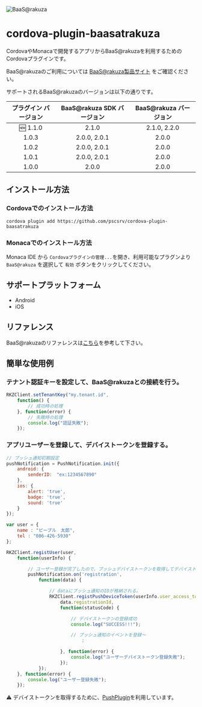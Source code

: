 ![BaaS@rakuza](http://www.raku-za.jp/baas/images/baasatrakuza_logo.png)

# cordova-plugin-baasatrakuza

CordovaやMonacaで開発するアプリからBaaS@rakuzaを利用するためのCordovaプラグインです。

BaaS@rakuzaのご利用については [BaaS@rakuza製品サイト](http://www.raku-za.jp/baas/) をご確認ください。

サポートされるBaaS@rakuzaのバージョンは以下の通りです。

|プラグイン バージョン|BaaS@rakuza SDK バージョン|BaaS@rakuza バージョン|
|:-:|:-:|:-:|
|:new: 1.1.0|2.1.0|2.1.0, 2.2.0|
|1.0.3|2.0.0, 2.0.1|2.0.0|
|1.0.2|2.0.0, 2.0.1|2.0.0|
|1.0.1|2.0.0, 2.0.1|2.0.0|
|1.0.0|2.0.0|2.0.0|

## インストール方法

### Cordovaでのインストール方法

    cordova plugin add https://github.com/pscsrv/cordova-plugin-baasatrakuza

### Monacaでのインストール方法

Monaca IDE から `Cordovaプラグインの管理...`を開き、利用可能なプラグンより `BaaS@rakuza` を選択して `有効` ボタンをクリックしてください。

## サポートプラットフォーム

- Android
- iOS

## リファレンス

BaaS@rakuzaのリファレンスは[こちら](../../wiki)を参考して下さい。

## 簡単な使用例

### テナント認証キーを設定して、BaaS@rakuzaとの接続を行う。

```js
RKZClient.setTenantKey("my.tenant.id",
    function() {
        // 成功時の処理
    }, function(error) {
        // 失敗時の処理
        console.log("認証失敗");
    });
```

### アプリユーザーを登録して、デバイストークンを登録する。

```js
// プッシュ通知初期設定
pushNotification = PushNotification.init({
    android: {
        senderID:　"ex:1234567890"
    },
    ios: {
        alert: 'true',
        badge: 'true',
        sound: 'true'
    }
});

var user = {
    name : "ピープル　太郎",
    tel : "086-426-5930"
};

RKZClient.registUser(user,
    function(userInfo) {

        // ユーザー登録が完了したので、プッシュデバイストークンを取得してデバイストークンを設定する
        pushNotification.on('registration',
            function(data) {

                // dataにプッシュ通知のIDが格納される。
                RKZClient.registPushDeviceToken(userInfo.user_access_token,
                    data.registrationId,
                    function(statusCode) {

                        // デバイストークンの登録成功
                        console.log("SUCCESS!!!");

                        // プッシュ通知のイベントを登録〜
                            :

                    }, function(error) {
                        console.log("ユーザーデバイストークン登録失敗");
                    });
            });
    }, function(error) {
        console.log("ユーザー登録失敗");
    });
```

:warning: デバイストークンを取得するために、[PushPlugin](https://github.com/phonegap/phonegap-plugin-push)を利用しています。
